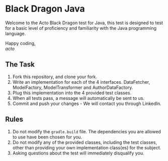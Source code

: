 Black Dragon Java
===
Welcome to the Acto Black Dragon test
for Java, this test is designed to test 
for a basic level of proficiency and
familiarity with the Java programming
language.

Happy coding,\
*acto*


The Task
---
1. Fork this repository, and clone your fork.
2. Write an implementation for each of the 4
interfaces. DataFetcher, ModelFactory,
ModelTransformer and AuthorDataFactory.
3. Plug this implementation into the 4 provided
test classes.
4. When all tests pass, a message will
automatically be sent to us.
5. Commit and push your changes - We will contact
you through LinkedIn.

Rules
---
1. Do not modify the ```gradle.build``` file.
The dependencies you are allowed to use have
been chosen for you.
2. Do not modify any of the provided classes, 
including the test classes, other than providing 
your own implementation class(es) for the subject.
3. Asking questions about the test will immediately
disqualify you.